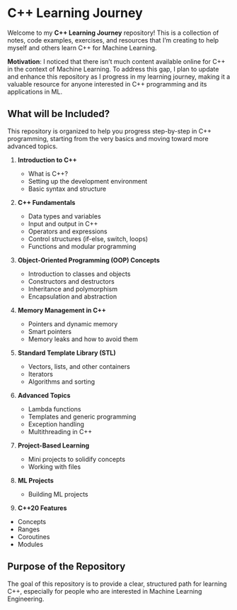 # C++ Learning Journey

Welcome to my **C++ Learning Journey** repository! This is a collection of notes, code examples, exercises, and resources that I’m creating to help myself and others learn C++ for Machine Learning. 

**Motivation**: I noticed that there isn’t much content available online for C++ in the context of Machine Learning. To address this gap, I plan to update and enhance this repository as I progress in my learning journey, making it a valuable resource for anyone interested in C++ programming and its applications in ML.

## What will be Included?

This repository is organized to help you progress step-by-step in C++ programming, starting from the very basics and moving toward more advanced topics.

1. **Introduction to C++**
   - What is C++?
   - Setting up the development environment
   - Basic syntax and structure

2. **C++ Fundamentals**
   - Data types and variables
   - Input and output in C++
   - Operators and expressions
   - Control structures (if-else, switch, loops)
   - Functions and modular programming

3. **Object-Oriented Programming (OOP) Concepts**
   - Introduction to classes and objects
   - Constructors and destructors
   - Inheritance and polymorphism
   - Encapsulation and abstraction

4. **Memory Management in C++**
   - Pointers and dynamic memory
   - Smart pointers
   - Memory leaks and how to avoid them

5. **Standard Template Library (STL)**
   - Vectors, lists, and other containers
   - Iterators
   - Algorithms and sorting

6. **Advanced Topics**
   - Lambda functions
   - Templates and generic programming
   - Exception handling
   - Multithreading in C++

7. **Project-Based Learning**
   - Mini projects to solidify concepts
   - Working with files
   
8. **ML Projects**
   - Building ML projects
   
9.  **C++20 Features**
   - Concepts
   - Ranges
   - Coroutines
   - Modules

## Purpose of the Repository

The goal of this repository is to provide a clear, structured path for learning C++, especially for people who are interested in Machine Learning Engineering.
